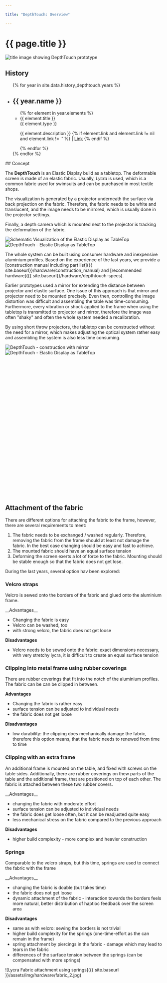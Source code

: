 ```yaml
---
 
title: "DepthTouch: Overview"

---
```


# {{ page.title }}

<img src="{{ site.baseurl}}/assets/img/hardware/depthtouch_title.jpg" class="content__title-image" alt="title image showing DepthTouch prototype"/>

## History

 <div class="timeline">      
    <ul class="timeline__year--list">
        {% for year in site.data.history_depthtouch.years %}
        <li class="timeline__year--element">
          <div class="timeline__line" role="presentation"></div>
            <h2 class="timeline__year--date">{{ year.name }}</h2>
            <div class="timeline__year--content">
              <ul class="timeline__publication--list">
                  {% for element in year.elements %}
                  <li class="timeline__publication--element">
                        <div class="timeline__element--detail">
                          <div class="timeline__element--title">{{ element.title }}</div>
                          <div class="timeline__element--type">{{ element.type }}</div>
                          <p class="timeline__element--description">
                            {{ element.description }}
                          {% if element.link and element.link != nil and element.link != '' %}
                            | <a title="link to external resource for {{ element.id }}" href="{{ element.link }}" target="_blank">Link</a>
                          {% endif %}
                          </p>
                    </div>
                  </li>
                  {% endfor %}
              </ul>
            </div>
        </li>
        {% endfor %}
    </ul>
    </div>
## Concept

The __DepthTouch__ is an Elastic Display build as a tabletop. The deformable screen is made of an elastic fabric. Usually, _Lycra_ is used, which is a common fabric used for swimsuits and can be purchased in most textile shops.

The visualization is generated by a projector underneath the surface via back projection on the fabric. Therefore, the fabric needs to be white and translucent, and the image needs to be mirrored, which is usually done in the projector settings.

Finally, a depth camera which is mounted next to the projector is tracking the deformation of the fabric.

<div class="image-container">
  <div style="flex:1;">
    <img src="{{ site.baseurl }}/assets/img/overview/hardware.jpg" alt="Schematic Visualization of the Elastic Display as TableTop"/>
  </div>
  <!-- use flex: width aspect ratio of the image to force flexbox to scale images to fit the height correctly -->
  <div style="flex: calc(2000/1846);">
    <img src="{{ site.baseurl }}/assets/img/hardware/depthtouch.jpg" alt="DepthTouch - Elastic Display as TableTop"/>
  </div>
</div>

The whole system can be built using consumer hardware and inexpensive aluminium profiles. Based on the experience of the last years, we provide a [construction manual including part list]({{ site.baseurl}}/hardware/construction_manual) and [recommended hardware]({{ site.baseurl}}/hardware/depthtouch-specs).

Earlier prototypes used a mirror for extending the distance between projector and elastic surface. One issue of this approach is that mirror and projector need to be mounted precisely. Even then, controlling the image distortion was difficult and assembling the table was time-consuming. Furthermore, every vibration or shock applied to the frame when using the tabletop is transmitted to projector and mirror, therefore the image was often "shaky" and often the whole system needed a recalibration.

By using short throw projectors, the tabletop can be constructed without the need for a mirror, which makes adjusting the optical system rather easy and assembling the system is also less time consuming.

<div class="image-container" style="height: 30rem;">
  <div style="flex:calc(1488/1033);">
    <img src="{{ site.baseurl }}/assets/img/hardware/Aufbau_DepthTouch.png" alt="DepthTouch - construction with mirror"/>
  </div>
  <div style="flex:calc(1164/522);">
    <img src="{{ site.baseurl }}/assets/img/hardware/Tisch2.png" alt="DepthTouch - Elastic Display as TableTop"/>
  </div>
</div>

## Attachment of the fabric

There are different options for attaching the fabric to the frame, however, there are several requirements to meet:

1. The fabric needs to be exchanged / washed regularly. Therefore, removing the fabric from the frame should at least not damage the fabric. In the best case changing should be easy and fast to achieve.
2. The mounted fabric should have an equal surface tension
3. Deforming the screen exerts a lot of force to the fabric. Mounting should be stable enough so that the fabric does not get lose.

During the last years, several option hav been explored:

### Velcro straps

Velcro is sewed onto the borders of the fabric and glued onto the aluminium frame.

<div class="pro-contra__container">
  <div class="pro-contra__item" markdown="1">
  __Advantages__

  * Changing the fabric is easy
  * Velcro can be washed, too
  * with strong velcro, the fabric does not get loose

  </div>
  <div class="pro-contra__item" markdown="1">

  __Disadvantages__

  * Velcro needs to be sewed onto the fabric: exact dimensions necessary, with very stretchy lycra, it is difficult to create an equal surface tension
  
  </div>
</div>

### Clipping into metal frame using rubber coverings

There are rubber coverings that fit into the notch of the aluminium profiles. The fabric can be can be clipped in between.

<div class="pro-contra__container">
  <div class="pro-contra__item" markdown="1">

  __Advantages__

  * Changing the fabric is rather easy
  * surface tension can be adjusted to individual needs
  * the fabric does not get loose

  </div>
  <div class="pro-contra__item" markdown="1">

  __Disadvantages__

  * low durability: the clipping does mechanically damage the fabric, therefore this option means, that the fabric needs to renewed from time to time

  </div>
</div>

### Clipping with an extra frame

An additional frame is mounted on the table, and fixed with screws on the table sides. Additionally, there are rubber coverings on thew parts of the table and the additional frame, that are positioned on top of each other. The fabric is attached between these two rubber covers.

<div class="pro-contra__container">
  <div class="pro-contra__item" markdown="1">
  __Advantages__

  * changing the fabric with moderate effort
  * surface tension can be adjusted to individual needs
  * the fabric does get loose often, but it can be readjusted quite easy
  * less mechanical stress on the fabric compared to the previous approach

  </div>
  <div class="pro-contra__item" markdown="1">

  __Disadvantages__

  * higher build complexity - more complex and heavier construction

  </div>
</div>

### Springs

Comparable to the velcro straps, but this time, springs are used to connect the fabric with the frame

<div class="pro-contra__container">
  <div class="pro-contra__item" markdown="1">
  __Advantages__

  * changing the fabric is doable (but takes time)
  * the fabric does not get loose
  * dynamic attachment of the fabric - interaction towards the borders feels more natural, better distribution of haptioc 
    feedback over the screen area

  </div>
  <div class="pro-contra__item" markdown="1">

  __Disadvantages__

  * same as with velcro: sewing the borders is not trivial
  * higher build complexity for the springs (one-time-effort as the can remain in the frame)
  * spring attachment by piercings in the fabric - damage which may lead to tears in the fabric
  * differences of the surface tension between the springs (can be compensated with more springs)

  </div>
</div>

![Lycra Fabric attachment using springs]({{ site.baseurl }}/assets/img/hardware/fabric_2.jpg)